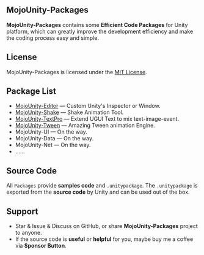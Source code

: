 ## MojoUnity-Packages

**MojoUnity-Packages** contains some **Efficient Code Packages** for Unity platform, which can greatly improve the development efficiency and make the coding process easy and simple.  

## License

MojoUnity-Packages is licensed under the [MIT License](./LICENSE "MojoUnity-Packages Under MIT License").

## Package List

* [MojoUnity-Editor](/MojoUnity-Editor) — Custom Unity's Inspector or Window.
* [MojoUnity-Shake](/MojoUnity-Shake)   — Shake Animation Tool.
* [MojoUnity-TextPro](/MojoUnity-TextPro) — Extend UGUI Text to mix text-image-event.
* [MojoUnity-Tween](https://github.com/scottcgi/MojoTween) — Amazing Tween animation Engine.
* MojoUnity-UI — On the way.
* MojoUnity-Data — On the way.
* MojoUnity-Net — On the way.
* ……

## Source Code

All `Packages` provide **samples code** and `.unitypackage`. The `.unitypackage` is exported from the **source code** by Unity and can be used out of the box.

## Support

* Star & Issue & Discuss on GitHub, or share **MojoUnity-Packages** project to anyone.
* If the source code is **useful** or **helpful** for you, maybe buy me a coffee via **Sponsor Button**.

